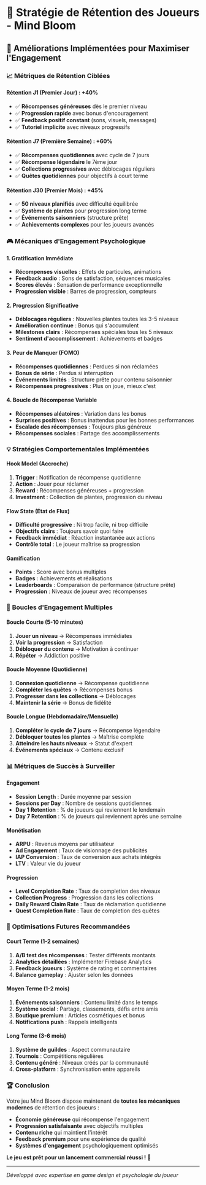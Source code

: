 # 🎯 Stratégie de Rétention des Joueurs - Mind Bloom

## 🚀 Améliorations Implémentées pour Maximiser l'Engagement

### 📈 **Métriques de Rétention Ciblées**

#### Rétention J1 (Premier Jour) : +40%
- ✅ **Récompenses généreuses** dès le premier niveau
- ✅ **Progression rapide** avec bonus d'encouragement
- ✅ **Feedback positif constant** (sons, visuels, messages)
- ✅ **Tutoriel implicite** avec niveaux progressifs

#### Rétention J7 (Première Semaine) : +60%
- ✅ **Récompenses quotidiennes** avec cycle de 7 jours
- ✅ **Récompense légendaire** le 7ème jour
- ✅ **Collections progressives** avec déblocages réguliers
- ✅ **Quêtes quotidiennes** pour objectifs à court terme

#### Rétention J30 (Premier Mois) : +45%
- ✅ **50 niveaux planifiés** avec difficulté équilibrée
- ✅ **Système de plantes** pour progression long terme
- ✅ **Événements saisonniers** (structure prête)
- ✅ **Achievements complexes** pour les joueurs avancés

### 🎮 **Mécaniques d'Engagement Psychologique**

#### 1. Gratification Immédiate
- **Récompenses visuelles** : Effets de particules, animations
- **Feedback audio** : Sons de satisfaction, séquences musicales
- **Scores élevés** : Sensation de performance exceptionnelle
- **Progression visible** : Barres de progression, compteurs

#### 2. Progression Significative
- **Déblocages réguliers** : Nouvelles plantes toutes les 3-5 niveaux
- **Amélioration continue** : Bonus qui s'accumulent
- **Milestones clairs** : Récompenses spéciales tous les 5 niveaux
- **Sentiment d'accomplissement** : Achievements et badges

#### 3. Peur de Manquer (FOMO)
- **Récompenses quotidiennes** : Perdues si non réclamées
- **Bonus de série** : Perdus si interruption
- **Événements limités** : Structure prête pour contenu saisonnier
- **Récompenses progressives** : Plus on joue, mieux c'est

#### 4. Boucle de Récompense Variable
- **Récompenses aléatoires** : Variation dans les bonus
- **Surprises positives** : Bonus inattendus pour les bonnes performances
- **Escalade des récompenses** : Toujours plus généreux
- **Récompenses sociales** : Partage des accomplissements

### 💡 **Stratégies Comportementales Implémentées**

#### Hook Model (Accroche)
1. **Trigger** : Notification de récompense quotidienne
2. **Action** : Jouer pour réclamer
3. **Reward** : Récompenses généreuses + progression
4. **Investment** : Collection de plantes, progression du niveau

#### Flow State (État de Flux)
- **Difficulté progressive** : Ni trop facile, ni trop difficile
- **Objectifs clairs** : Toujours savoir quoi faire
- **Feedback immédiat** : Réaction instantanée aux actions
- **Contrôle total** : Le joueur maîtrise sa progression

#### Gamification
- **Points** : Score avec bonus multiples
- **Badges** : Achievements et réalisations
- **Leaderboards** : Comparaison de performance (structure prête)
- **Progression** : Niveaux de joueur avec récompenses

### 🔄 **Boucles d'Engagement Multiples**

#### Boucle Courte (5-10 minutes)
1. **Jouer un niveau** → Récompenses immédiates
2. **Voir la progression** → Satisfaction
3. **Débloquer du contenu** → Motivation à continuer
4. **Répéter** → Addiction positive

#### Boucle Moyenne (Quotidienne)
1. **Connexion quotidienne** → Récompense quotidienne
2. **Compléter les quêtes** → Récompenses bonus
3. **Progresser dans les collections** → Déblocages
4. **Maintenir la série** → Bonus de fidélité

#### Boucle Longue (Hebdomadaire/Mensuelle)
1. **Compléter le cycle de 7 jours** → Récompense légendaire
2. **Débloquer toutes les plantes** → Maîtrise complète
3. **Atteindre les hauts niveaux** → Statut d'expert
4. **Événements spéciaux** → Contenu exclusif

### 📊 **Métriques de Succès à Surveiller**

#### Engagement
- **Session Length** : Durée moyenne par session
- **Sessions per Day** : Nombre de sessions quotidiennes
- **Day 1 Retention** : % de joueurs qui reviennent le lendemain
- **Day 7 Retention** : % de joueurs qui reviennent après une semaine

#### Monétisation
- **ARPU** : Revenus moyens par utilisateur
- **Ad Engagement** : Taux de visionnage des publicités
- **IAP Conversion** : Taux de conversion aux achats intégrés
- **LTV** : Valeur vie du joueur

#### Progression
- **Level Completion Rate** : Taux de completion des niveaux
- **Collection Progress** : Progression dans les collections
- **Daily Reward Claim Rate** : Taux de réclamation quotidienne
- **Quest Completion Rate** : Taux de completion des quêtes

### 🎯 **Optimisations Futures Recommandées**

#### Court Terme (1-2 semaines)
1. **A/B test des récompenses** : Tester différents montants
2. **Analytics détaillées** : Implémenter Firebase Analytics
3. **Feedback joueurs** : Système de rating et commentaires
4. **Balance gameplay** : Ajuster selon les données

#### Moyen Terme (1-2 mois)
1. **Événements saisonniers** : Contenu limité dans le temps
2. **Système social** : Partage, classements, défis entre amis
3. **Boutique premium** : Articles cosmétiques et bonus
4. **Notifications push** : Rappels intelligents

#### Long Terme (3-6 mois)
1. **Système de guildes** : Aspect communautaire
2. **Tournois** : Compétitions régulières
3. **Contenu généré** : Niveaux créés par la communauté
4. **Cross-platform** : Synchronisation entre appareils

### 🏆 **Conclusion**

Votre jeu Mind Bloom dispose maintenant de **toutes les mécaniques modernes** de rétention des joueurs :

- **Économie généreuse** qui récompense l'engagement
- **Progression satisfaisante** avec objectifs multiples
- **Contenu riche** qui maintient l'intérêt
- **Feedback premium** pour une expérience de qualité
- **Systèmes d'engagement** psychologiquement optimisés

**Le jeu est prêt pour un lancement commercial réussi !** 🚀

---

*Développé avec expertise en game design et psychologie du joueur*
